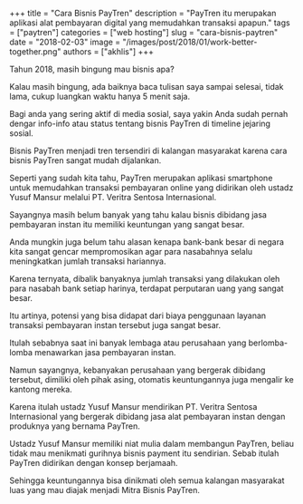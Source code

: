 +++
title = "Cara Bisnis PayTren"
description = "PayTren itu merupakan aplikasi alat pembayaran digital yang memudahkan transaksi apapun."
tags = ["paytren"]
categories = ["web hosting"]
slug = "cara-bisnis-paytren"
date = "2018-02-03"
image = "/images/post/2018/01/work-better-together.png"
authors = ["akhlis"]
+++

Tahun 2018, masih bingung mau bisnis apa?

Kalau masih bingung, ada baiknya baca tulisan saya sampai selesai, tidak lama, cukup luangkan waktu hanya 5 menit saja.

Bagi anda yang sering aktif di media sosial, saya yakin Anda sudah pernah dengar info-info atau status tentang bisnis PayTren di timeline jejaring sosial.

Bisnis PayTren menjadi tren tersendiri di kalangan masyarakat karena cara bisnis PayTren sangat mudah dijalankan.

Seperti yang sudah kita tahu, PayTren merupakan aplikasi smartphone untuk memudahkan transaksi pembayaran online yang didirikan oleh ustadz Yusuf Mansur melalui PT. Veritra Sentosa Internasional.

Sayangnya masih belum banyak yang tahu kalau bisnis dibidang jasa pembayaran instan itu memiliki keuntungan yang sangat besar.

Anda mungkin juga belum tahu alasan kenapa bank-bank besar di negara kita sangat gencar mempromosikan agar para nasabahnya selalu meningkatkan jumlah transaksi hariannya.

Karena ternyata, dibalik banyaknya jumlah transaksi yang dilakukan oleh para nasabah bank setiap harinya, terdapat perputaran uang yang sangat besar.

Itu artinya, potensi yang bisa didapat dari biaya penggunaan layanan transaksi pembayaran instan tersebut juga sangat besar.

Itulah sebabnya saat ini banyak lembaga atau perusahaan yang berlomba-lomba menawarkan jasa pembayaran instan.

Namun sayangnya, kebanyakan perusahaan yang bergerak dibidang tersebut, dimiliki oleh pihak asing, otomatis keuntungannya juga mengalir ke kantong mereka.

Karena itulah ustadz Yusuf Mansur mendirikan PT. Veritra Sentosa Internasional yang bergerak dibidang jasa alat pembayaran instan dengan produknya yang bernama PayTren.

Ustadz Yusuf Mansur memiliki niat mulia dalam membangun PayTren, beliau tidak mau menikmati gurihnya bisnis payment itu sendirian. Sebab itulah PayTren didirikan dengan konsep berjamaah.

Sehingga keuntungannya bisa dinikmati oleh semua kalangan masyarakat luas yang mau diajak menjadi Mitra Bisnis PayTren.




